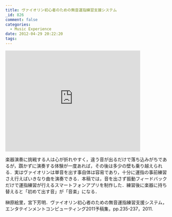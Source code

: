 ```yaml
---
title: ヴァイオリン初心者のための無音運指練習支援システム
_id: 826
comment: false
categories:
  - Music Experience
date: 2012-04-29 20:22:20
tags:
---
```



<iframe width="420" height="315" src="https://www.youtube.com/embed/fpaF37K_mjE" frameborder="0" allowfullscreen></iframe>


楽器演奏に挑戦する人は心が折れやすく，違う音が出るだけで落ち込みがちであるが，躓かずに演奏する体験が一度あれば，その後は多少の壁も乗り越えられる．実はヴァイオリンは単音を出す事自体は容易であり，十分に運指の事前練習さえ行えばいきなり曲を演奏できる．本稿では，音を出さず振動フィードバックだけで運指練習が行えるスマートフォンアプリを制作した．練習後に楽器に持ち替えると「初めて出す音」が「音楽」になる．

榊原絵里，宮下芳明．ヴァイオリン初心者のための無音運指練習支援システム，エンタテインメントコンピューティング2011予稿集，pp.235-237，2011\.
